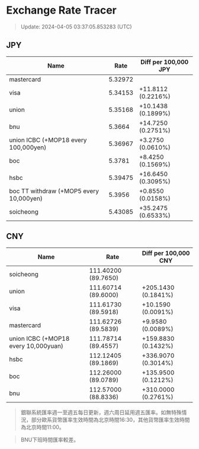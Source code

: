 # Exchange Rate Tracer

> Update: 2024-04-05 03:37:05.853283 (UTC)

## JPY

| Name                                    |    Rate | Diff per 100,000 JPY   |
|-----------------------------------------|---------|------------------------|
| mastercard                              | 5.32972 |                        |
| visa                                    | 5.34153 | +11.8112 (0.2216%)     |
| union                                   | 5.35168 | +10.1438 (0.1899%)     |
| bnu                                     | 5.3664  | +14.7250 (0.2751%)     |
| union ICBC (+MOP18 every 100,000yen)    | 5.36967 | +3.2750 (0.0610%)      |
| boc                                     | 5.3781  | +8.4250 (0.1569%)      |
| hsbc                                    | 5.39475 | +16.6450 (0.3095%)     |
| boc TT withdraw (+MOP5 every 10,000yen) | 5.3956  | +0.8550 (0.0158%)      |
| soicheong                               | 5.43085 | +35.2475 (0.6533%)     |

## CNY

| Name                                 | Rate                | Diff per 100,000 CNY   |
|--------------------------------------|---------------------|------------------------|
| soicheong                            | 111.40200	(89.7650) |                        |
| union                                | 111.60714	(89.6000) | +205.1430 (0.1841%)    |
| visa                                 | 111.61730	(89.5918) | +10.1590 (0.0091%)     |
| mastercard                           | 111.62726	(89.5839) | +9.9580 (0.0089%)      |
| union ICBC (+MOP18 every 10,000yuan) | 111.78714	(89.4557) | +159.8830 (0.1432%)    |
| hsbc                                 | 112.12405	(89.1869) | +336.9070 (0.3014%)    |
| boc                                  | 112.26000	(89.0789) | +135.9500 (0.1212%)    |
| bnu                                  | 112.57000	(88.8336) | +310.0000 (0.2761%)    |


> 銀聯系統匯率週一至週五每日更新，週六周日延用週五匯率。如無特殊情況，部分歐系貨幣匯率生效時間為北京時間16:30，其他貨幣匯率生效時間為北京時間11:00。

> BNU下班時間匯率較差。

